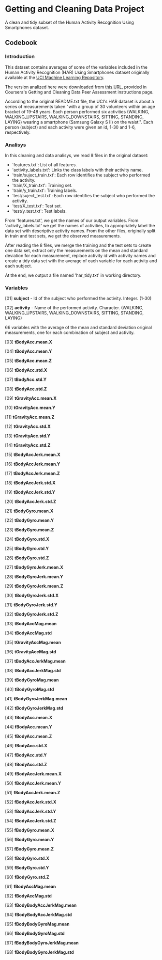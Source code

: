 # Getting and Cleaning Data Project #
A clean and tidy subset of the Human Activity Recognition Using Smartphones dataset.

## Codebook ##
### Introduction ###
This dataset contains averages of some of the variables included in the Human Activity Recognition (HAR) Using Smartphones dataset originally available at the [UCI Machine Learning Repository](http://archive.ics.uci.edu/ml/datasets/Human+Activity+Recognition+Using+Smartphones).

The version analized here were downloaded from [this URL](https://d396qusza40orc.cloudfront.net/getdata%2Fprojectfiles%2FUCI%20HAR%20Dataset.zip), provided in Coursera's Getting and Cleaning Data Peer Assessment instructions page.

According to the original README.txt file, the UCI's HAR dataset is about a series of measurements taken "with a group of 30 volunteers within an age bracket of 19-48 years. Each person performed six activities (WALKING, WALKING_UPSTAIRS, WALKING_DOWNSTAIRS, SITTING, STANDING, LAYING) wearing a smartphone (Samsung Galaxy S II) on the waist.". Each person (subject) and each activity were given an id, 1-30 and 1-6, respectively.

### Analisys ###
In this cleaning and data analisys, we read 8 files in the original dataset:

- 'features.txt': List of all features.
- 'activity_labels.txt': Links the class labels with their activity name.
- 'train/suject_train.txt': Each row identifies the subject who performed the activity.
- 'train/X_train.txt': Training set.
- 'train/y_train.txt': Training labels.
- 'test/suject_test.txt': Each row identifies the subject who performed the activity.
- 'test/X_test.txt': Test set.
- 'test/y_test.txt': Test labels.

From 'features.txt', we get the names of our output variables. From 'activity_labels.txt' we get the names of activities, to appropriately label the data set with descriptive activity names. From the other files, originally split in train and test sets, we get the observed measurements.

After reading the 8 files, we merge the training and the test sets to create one data set, extract only the measurements on the mean and standard deviation for each measurement, replace activity id with activity names and create a tidy data set with the average of each variable for each activity and each subject. 

At the end, we output a file named 'har_tidy.txt' in working directory.

### Variables ###
[01] **subject**  - Id of the subject who performed the activity. Integer. (1-30)

[02] **activity** - Name of the performed activity. Character. (WALKING, WALKING_UPSTAIRS, WALKING_DOWNSTAIRS, SITTING, STANDING, LAYING)

66 variables with the average of the mean and standard deviation original measurements, one for each combination of subject and activity.

[03] **tBodyAcc.mean.X**

[04] **tBodyAcc.mean.Y**

[05] **tBodyAcc.mean.Z**

[06] **tBodyAcc.std.X**

[07] **tBodyAcc.std.Y**

[08] **tBodyAcc.std.Z**

[09] **tGravityAcc.mean.X**

[10] **tGravityAcc.mean.Y**

[11] **tGravityAcc.mean.Z**

[12] **tGravityAcc.std.X**

[13] **tGravityAcc.std.Y**

[14] **tGravityAcc.std.Z**

[15] **tBodyAccJerk.mean.X**

[16] **tBodyAccJerk.mean.Y**

[17] **tBodyAccJerk.mean.Z**

[18] **tBodyAccJerk.std.X**

[19] **tBodyAccJerk.std.Y**

[20] **tBodyAccJerk.std.Z**

[21] **tBodyGyro.mean.X**

[22] **tBodyGyro.mean.Y**

[23] **tBodyGyro.mean.Z**

[24] **tBodyGyro.std.X**

[25] **tBodyGyro.std.Y**

[26] **tBodyGyro.std.Z**

[27] **tBodyGyroJerk.mean.X**

[28] **tBodyGyroJerk.mean.Y**

[29] **tBodyGyroJerk.mean.Z**

[30] **tBodyGyroJerk.std.X**

[31] **tBodyGyroJerk.std.Y**

[32] **tBodyGyroJerk.std.Z**

[33] **tBodyAccMag.mean**

[34] **tBodyAccMag.std**

[35] **tGravityAccMag.mean**

[36] **tGravityAccMag.std**

[37] **tBodyAccJerkMag.mean**

[38] **tBodyAccJerkMag.std**

[39] **tBodyGyroMag.mean**

[40] **tBodyGyroMag.std**

[41] **tBodyGyroJerkMag.mean**

[42] **tBodyGyroJerkMag.std**

[43] **fBodyAcc.mean.X**

[44] **fBodyAcc.mean.Y**

[45] **fBodyAcc.mean.Z**

[46] **fBodyAcc.std.X**

[47] **fBodyAcc.std.Y**

[48] **fBodyAcc.std.Z**

[49] **fBodyAccJerk.mean.X**

[50] **fBodyAccJerk.mean.Y**

[51] **fBodyAccJerk.mean.Z**

[52] **fBodyAccJerk.std.X**

[53] **fBodyAccJerk.std.Y**

[54] **fBodyAccJerk.std.Z**

[55] **fBodyGyro.mean.X**

[56] **fBodyGyro.mean.Y**

[57] **fBodyGyro.mean.Z**

[58] **fBodyGyro.std.X**

[59] **fBodyGyro.std.Y**

[60] **fBodyGyro.std.Z**

[61] **fBodyAccMag.mean**

[62] **fBodyAccMag.std**

[63] **fBodyBodyAccJerkMag.mean**

[64] **fBodyBodyAccJerkMag.std**

[65] **fBodyBodyGyroMag.mean**

[66] **fBodyBodyGyroMag.std**

[67] **fBodyBodyGyroJerkMag.mean**

[68] **fBodyBodyGyroJerkMag.std**